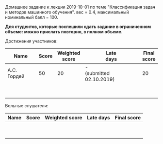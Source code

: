 Домашнее задание к лекции 2019-10-01 по теме "Классификация задач и методов машинного обучения". вес = 0.4, максимальный номинальный балл = 100.





**Для студентов, которые поспешили сдать задание в ограниченном объеме: можно прислать повторно, в полном объеме.**



Достижения участников:

| Name        | Score | Weighted<br>score | Late<br>days                | Final<br>score |
| ----------- | ----- | ----------------- | --------------------------- | -------------- |
| А.С. Гордей | 50    | 20                | -<br>(submitted 02.10.2019) | 20             |
|             |       |                   |                             |                |
|             |       |                   |                             |                |
|             |       |                   |                             |                |
|             |       |                   |                             |                |
|             |       |                   |                             |                |
|             |       |                   |                             |                |
|             |       |                   |                             |                |
|             |       |                   |                             |                |



Вольные слушатели:

| Name | Score | Weighted score | Late days | Final score |
| ---- | ----- | -------------- | --------- | ----------- |
|      |       |                |           |             |
|      |       |                |           |             |
|      |       |                |           |             |
|      |       |                |           |             |
|      |       |                |           |             |
|      |       |                |           |             |
|      |       |                |           |             |
|      |       |                |           |             |
|      |       |                |           |             |